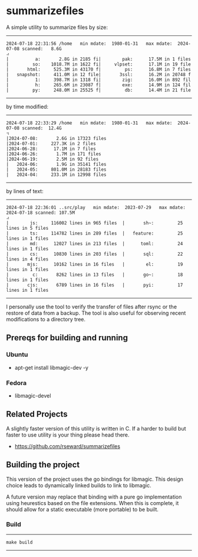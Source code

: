 # summarizefiles

A simple utility to summarize files by size:

---
    2024-07-18 22:31:56 /home   min mdate:  1980-01-31   max mdate:  2024-07-08 scanned:   8.6G   
    ⠴
    |          a:       2.8G in 2185 fi|        pak:      17.5M in 1 files
    |         so:    1018.7M in 1622 fi|     vlpset:      17.1M in 19 file
    |       html:     525.3M in 43170 f|         ps:      16.8M in 7 files
    |   snapshot:     411.0M in 12 file|       3ssl:      16.2M in 20748 f
    |          1:     398.7M in 1318 fi|        zig:      16.0M in 892 fil
    |          h:     265.6M in 23087 f|        exe:      14.9M in 124 fil
    |         py:     248.0M in 25525 f|         db:      14.4M in 21 file
---

by time modified:

---
    2024-07-18 22:33:29 /home   min mdate:  1980-01-31   max mdate:  2024-07-08 scanned:  12.4G   
    ⠲
    |2024-07-08:       2.6G in 17323 files      
    |2024-07-01:     227.3K in 2 files          
    |2024-06-28:      17.1M in 7 files          
    |2024-06-26:       1.7M in 171 files        
    |2024-06-19:       2.5M in 92 files         
    |   2024-06:       1.9G in 35141 files      
    |   2024-05:     801.0M in 28183 files      
    |   2024-04:     233.1M in 12998 files
---

by lines of text:

---
    2024-07-18 22:36:01 ..src/play   min mdate:  2023-07-29   max mdate:  2024-07-18 scanned: 107.5M
    ⠴
    |        js:     116002 lines in 965 files  |       sh~:         25 lines in 5 files    
    |        ts:     114782 lines in 289 files  |   feature:         25 lines in 1 files    
    |        md:      12027 lines in 213 files  |      toml:         24 lines in 1 files    
    |        cs:      10830 lines in 203 files  |       sql:         22 lines in 4 files    
    |       mjs:      10162 lines in 16 files   |        el:         19 lines in 1 files    
    |         c:       8262 lines in 13 files   |       go~:         18 lines in 1 files    
    |       cjs:       6789 lines in 16 files   |       pyi:         17 lines in 1 files
---

I personally use the tool to verify the transfer of files after rsync or the restore of data
from a backup. The tool is also useful for observing recent modifications to a directory tree.

## Prereqs for building and running

### Ubuntu

- apt-get install libmagic-dev -y

### Fedora

- libmagic-devel

## Related Projects

A slightly faster version of this utility is written in C. If a harder to build but faster to use utility is your thing please head there.

- https://github.com/rseward/summarizefiles

## Building the project

This version of the project uses the go bindings for libmagic. This design choice leads to 
dynamically linked builds to link to libmagic. 

A future version may replace that binding with a pure go implementation using heurestics based on the file extensions. When this is complete, it should allow for a static executable (more portable) to be built. 

### Build

---
    make build
---


